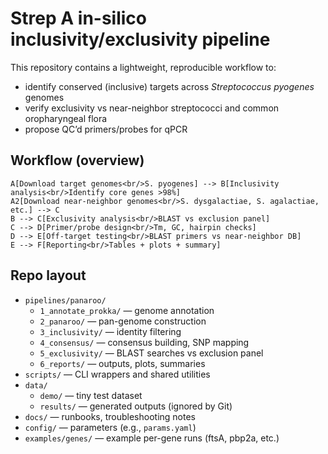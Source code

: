 # Strep A in-silico inclusivity/exclusivity pipeline

This repository contains a lightweight, reproducible workflow to:
- identify conserved (inclusive) targets across *Streptococcus pyogenes* genomes
- verify exclusivity vs near-neighbor streptococci and common oropharyngeal flora
- propose QC’d primers/probes for qPCR

## Workflow (overview)

    A[Download target genomes<br/>S. pyogenes] --> B[Inclusivity analysis<br/>Identify core genes >98%]
    A2[Download near-neighbor genomes<br/>S. dysgalactiae, S. agalactiae, etc.] --> C
    B --> C[Exclusivity analysis<br/>BLAST vs exclusion panel]
    C --> D[Primer/probe design<br/>Tm, GC, hairpin checks]
    D --> E[Off-target testing<br/>BLAST primers vs near-neighbor DB]
    E --> F[Reporting<br/>Tables + plots + summary]

## Repo layout

- `pipelines/panaroo/`
  - `1_annotate_prokka/` — genome annotation
  - `2_panaroo/` — pan-genome construction
  - `3_inclusivity/` — identity filtering
  - `4_consensus/` — consensus building, SNP mapping
  - `5_exclusivity/` — BLAST searches vs exclusion panel
  - `6_reports/` — outputs, plots, summaries
- `scripts/` — CLI wrappers and shared utilities
- `data/`
  - `demo/` — tiny test dataset
  - `results/` — generated outputs (ignored by Git)
- `docs/` — runbooks, troubleshooting notes
- `config/` — parameters (e.g., `params.yaml`)
- `examples/genes/` — example per-gene runs (ftsA, pbp2a, etc.)
